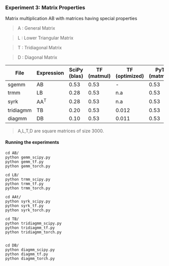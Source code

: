### Experiment 3: Matrix Properties

Matrix multiplication AB with matrices having special properties

> A : General Matrix

> L : Lower Triangular Matrix

> T : Tridiagonal Matrix

> D : Diagonal Matrix 


|File | Expression    | SciPy (blas) | TF (matmul)  | TF (optimized) | PyT (matmul)| PyT (optimized) |
|-----|---------------|--------------|--------------|----------------| ---------------|--------------|
|sgemm|AB | 0.53|0.53| - | 0.53|-| 
|trmm|LB|0.28|0.53|n.a|0.53|n.a|
|syrk|AA<sup>T</sup>|0.28|0.53|n.a|0.53|n.a|
|tridiagmm|TB|0.20|0.53|0.012|0.53|n.a|
|diagmm|DB|0.10|0.53|0.011|0.53|n.a|

> A,L,T,D are square matrices of size 3000.


#### Running the experiments

```
cd AB/
python gemm_scipy.py
python gemm_tf.py
python gemm_torch.py

cd LB/
python trmm_scipy.py
python trmm_tf.py
python trmm_torch.py

cd AAt/
python syrk_scipy.py
python syrk_tf.py
python syrk_torch.py

cd TB/
python tridiagmm_scipy.py
python tridiagmm_tf.py
python tridiagmm_torch.py


cd DB/
python diagmm_scipy.py
python diagmm_tf.py
python diagmm_torch.py
```
